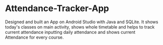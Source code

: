 # Attendance-Tracker-App
Designed and built an App on Android Studio with Java and SQLite.
It shows today's classes on main activity, shows whole timetable and helps to track current attendance inputting daily attendance and shows current Attendance for every course.
